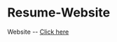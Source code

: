 # Resume-Website
Website -- <a href="https://c0dewithlokesh.github.io/Resume-Website/">Click here </a>
